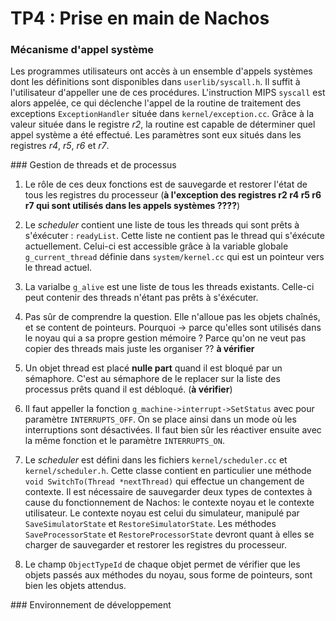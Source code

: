 # TP4 : Prise en main de Nachos

### Mécanisme d'appel système

Les programmes utilisateurs ont accès à un ensemble d'appels systèmes dont les définitions sont disponibles dans `userlib/syscall.h`. Il suffit à l'utilisateur d'appeller une de ces procédures.
L'instruction MIPS `syscall` est alors appelée, ce qui déclenche l'appel de la routine de traitement des exceptions `ExceptionHandler` située dans `kernel/exception.cc`. Grâce à la valeur située dans le registre _r2_, la routine est capable de déterminer quel appel système a été effectué. Les paramètres sont eux situés dans les registres _r4_, _r5_, _r6_ et _r7_.

### Gestion de threads et de processus

1. Le rôle de ces deux fonctions est de sauvegarde et restorer l'état de tous les registres du processeur (**à l'exception des registres r2 r4 r5 r6 r7 qui sont utilisés dans les appels systèmes ????**)

2. Le _scheduler_ contient une liste de tous les threads qui sont prêts à s'éxécuter : `readyList`. Cette liste ne contient pas le thread qui s'éxécute actuellement. Celui-ci est accessible grâce à la variable globale `g_current_thread` définie dans `system/kernel.cc` qui est un pointeur vers le thread actuel.

3. La varialbe `g_alive` est une liste de tous les threads existants. Celle-ci peut contenir des threads n'étant pas prêts à s'éxécuter.

4. Pas sûr de comprendre la question. Elle n'alloue pas les objets chaînés, et se content de pointeurs. Pourquoi -> parce qu'elles sont utilisés dans le noyau qui a sa propre gestion mémoire ? Parce qu'on ne veut pas copier des threads mais juste les organiser ?? **à vérifier**

5. Un objet thread est placé **nulle part** quand il est bloqué par un sémaphore. C'est au sémaphore de le replacer sur la liste des processus prêts quand il est débloqué. (**à vérifier**)

6. Il faut appeller la fonction `g_machine->interrupt->SetStatus` avec pour paramètre `INTERRUPTS_OFF`. On se place ainsi dans un mode où les interruptions sont désactivées.
Il faut bien sûr les réactiver ensuite avec la même fonction et le paramètre `INTERRUPTS_ON`.

7. Le _scheduler_ est défini dans les fichiers `kernel/scheduler.cc` et `kernel/scheduler.h`.
Cette classe contient en particulier une méthode `void SwitchTo(Thread *nextThread)` qui effectue un changement de contexte.
Il est nécessaire de sauvegarder deux types de contextes à cause du fonctionnement de Nachos: le contexte noyau et le contexte utilisateur.
Le contexte noyau est celui du simulateur, manipulé par `SaveSimulatorState` et `RestoreSimulatorState`.
Les méthodes `SaveProcessorState` et `RestoreProcessorState` devront quant à elles se charger de sauvegarder et restorer les registres du processeur.

8. Le champ `ObjectTypeId` de chaque objet permet de vérifier que les objets passés aux méthodes du noyau, sous forme de pointeurs, sont bien les objets attendus.





### Environnement de développement
